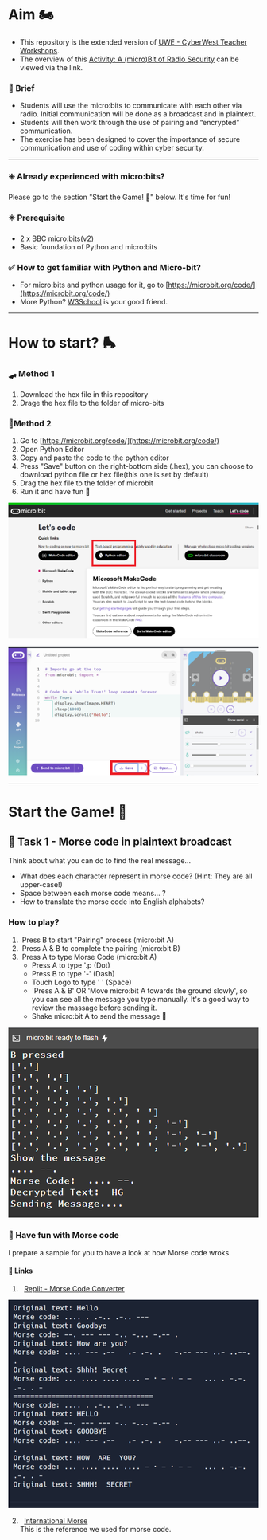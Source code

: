 # Aim 🏍️
- This repository is the extended version of [UWE - CyberWest Teacher Workshops](https://github.com/uwe-cyber/teachersworkshop2024).
- The overview of this [Activity: A (micro)Bit of Radio Security](https://github.com/uwe-cyber/teachersworkshop2024/blob/main/lesson-microbitradiosecurity.md) can be viewed via the link.

### 🍵 Brief
- Students will use the micro:bits to communicate with each other via radio. Initial communication will be done as a broadcast and in plaintext. 
- Students will then work through the use of pairing and “encrypted” communication. 
- The exercise has been designed to cover the importance of secure communication and use of coding within cyber security.

---

### ❇️ Already experienced with micro:bits?
Please go to the section "Start the Game! 🤖" below. It's time for fun!

###  ✳️ Prerequisite
- 2 x BBC micro:bits(v2)
- Basic foundation of Python and micro:bits

### ✅ How to get familiar with Python and Micro-bit?
- For micro:bits and python usage for it, go to [https://microbit.org/code/](https://microbit.org/code/)
- More Python? [W3School](https://www.w3schools.com/python/default.asp) is your good friend.

---

# How to start? 🛼 

### 🛹 Method 1
1. Download the hex file in this repository
2. Drage the hex file to the folder of micro-bits

### 🛴Method 2
1. Go to [https://microbit.org/code/](https://microbit.org/code/)
2. Open Python Editor
3. Copy and paste the code to the python editor
4. Press "Save" button on the right-bottom side (.hex), you can choose to download python file or hex file(this one is set by default)
5. Drag the hex file to the folder of microbit
6. Run it and have fun 🤞

![python editor](./images/01-python-editor.png)

![Save file](./images/03-save-file.png)

---
# Start the Game! 🤖
## 🏀 Task 1 - Morse code in plaintext broadcast

Think about what you can do to find the real message...
- What does each character represent in morse code? (Hint: They are all upper-case!)
- Space between each morse code means... ?
- How to translate the morse code into English alphabets?

### How to play?
1.  &nbsp;Press B to start "Pairing" process (micro:bit A)
2.  &nbsp;Press A & B to complete the pairing (micro:bit B)
3.  &nbsp;Press A to type Morse Code (micro:bit A)
    - Press A to type '.p (Dot)
    - Press B to type '-' (Dash)
    - Touch Logo to type ' ' (Space)
    - 'Press A & B' OR 'Move micro:bit A towards the ground slowly', so you can see all the message you type manually. It's a good way to review the massage before sending it.
    - Shake micro:bit A to send the message 🫨

![Print the output](./images/04-print-output.png)

### 🍧 Have fun with Morse code
I prepare a sample for you to have a look at how Morse code wroks.
#### 🔗 Links
1. &nbsp; [Replit - Morse Code Converter](https://replit.com/@iceueb/morse-code?v=1) <br>

![Morse Code Converter](./images/02-Morse-Code-Converter.png)

2. &nbsp; [International Morse](https://morsecode.world/international/morse2.html) <br>
This is the reference we used for morse code.